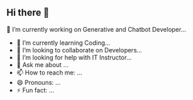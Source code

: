 ## Hi there 👋
 🔭 I’m currently working on  Generative and Chatbot Developer...
- 🌱 I’m currently learning Coding...
- 👯 I’m looking to collaborate on Developers...
- 🤔 I’m looking for help with IT Instructor...
- 💬 Ask me about ...
- 📫 How to reach me: ...
- 😄 Pronouns: ...
- ⚡ Fun fact: ...

<!--
**AbdulRehman-code-bot-creator/AbdulRehman-code-bot-creator** is a ✨ _special_ ✨ repository because its `README.md` (this file) appears on your GitHub profile.

Here are some ideas to get you started:

- 🔭 I’m currently working on  Generative and Chatbot Developer...
- 🌱 I’m currently learning Coding...
- 👯 I’m looking to collaborate on Developers...
- 🤔 I’m looking for help with IT Instructor...
- 💬 Ask me about ...
- 📫 How to reach me: ...
- 😄 Pronouns: ...
- ⚡ Fun fact: ...
-->
